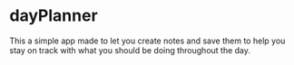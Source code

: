 # dayPlanner

This a simple app made to let you create notes and save them to help you stay on track with what you should be doing throughout the day.
